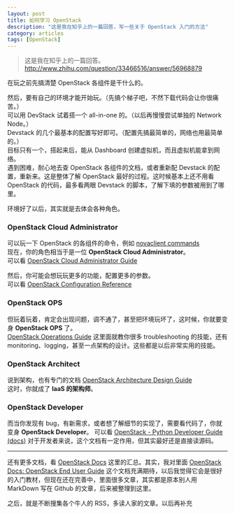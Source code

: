 ```yaml
---
layout: post
title: 如何学习 OpenStack
description: "这是我在知乎上的一篇回答，写一些关于 OpenStack 入门的方法"
category: articles
tags: [OpenStack]
---
```


> 这是我在知乎上的一篇回答。  
> http://www.zhihu.com/question/33466516/answer/56968879

在玩之前先搞清楚 OpenStack 各组件是干什么的。

然后，要有自己的环境才能开始玩。（先搞个梯子吧，不然下载代码会让你很痛苦。）  
可以用 DevStack 试着搭一个 all-in-one 的。（以后再慢慢尝试单独的 Network Node。）  
Devstack 的几个最基本的配置写好即可。（配置先搞最简单的，网络也用最简单的。）  
目标只有一个，搭起来后，能从 Dashboard 创建虚拟机，而且虚拟机能拿到网络。  
遇到困难，耐心地去查 OpenStack 各组件的文档，或者重新配 Devstack 的配置，重新来。这是整体了解 OpenStack 最好的过程。这时候基本上还不用看 OpenStack 的代码，最多看两眼 Devstack 的脚本，了解下填的参数被用到了哪里。  

环境好了以后，其实就是去体会各种角色。

### OpenStack Cloud Administrator

可以玩一下 OpenStack 的各组件的命令，例如 [novaclient commands](http://docs.openstack.org/cli-reference/content/novaclient_commands.html)  
现在，你的角色相当于是一位 **OpenStack Cloud Administrator**。  
可以看 [OpenStack Cloud Administrator Guide](http://docs.openstack.org/admin-guide-cloud/content/ch_getting-started-with-openstack.html)

然后，你可能会想玩玩更多的功能，配置更多的参数。  
可以看 [OpenStack Configuration Reference](http://docs.openstack.org/kilo/config-reference/content/)

### OpenStack OPS

但玩着玩着，肯定会出现问题，调不通了，甚至把环境玩坏了，这时候，你就要变身 **OpenStack OPS** 了。  
[OpenStack Operations Guide](http://docs.openstack.org/openstack-ops/content/openstack-ops_preface.html)
这里面就教你很多 troubleshooting 的技能，还有 monitoring、logging，甚至一点架构的设计。这些都是以后非常实用的技能。

### OpenStack Architect

说到架构，也有专门的文档 [OpenStack Architecture Design Guide](http://docs.openstack.org/arch-design/content/ch_preface.html)  
这时，你就成了 **IaaS 的架构师**。

### OpenStack Developer

而当你发现有 bug，有新需求，或者想了解细节的实现了，需要看代码了，你就变身 **OpenStack Developer**。
可以看 [OpenStack - Python Developer Guide (docs)](http://docs.openstack.org/developer/openstack-projects.html)
对于开发者来说，这个文档有一定作用，但其实最好还是直接读源码。

----------------------------------

还有更多文档，看 [OpenStack Docs](http://docs.openstack.org/) 这里的汇总。其实，我对里面 [OpenStack Docs: OpenStack End User Guide](http://docs.openstack.org/user-guide/) 这个文档充满期待，以后我觉得它会是很好的入门教材，但现在还在完善中，里面很多文章，其实都是原本别人用 MarkDown 写在 Github 的文章，后来被整理到这里。

之后，就是不断搜集各个牛人的 RSS，多读人家的文章。以后再补充
